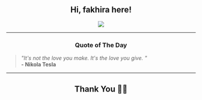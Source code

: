 <h2 align="center"> Hi, fakhira here!</h2>

<p align="center">
<a href="https://github.com/fakhiralkda" alt="github streak"><img src="https://dvst-streak.herokuapp.com/?user=fakhiralkda&theme=tokyonight&fire=DD472C"></a>
</p>

<hr>
<h3 align="center">Quote of The Day</h3>
<p align="center">
<blockquote>
<i>"It's not the love you make. It's the love you give. "</i>
<br>
<b>- Nikola Tesla</b>
</blockquote>
</p>


<hr>
<h2 align="center">Thank You 🙏🏼</h2>
